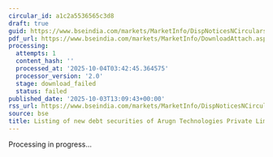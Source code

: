 ```yaml
---
circular_id: a1c2a5536565c3d8
draft: true
guid: https://www.bseindia.com/markets/MarketInfo/DispNoticesNCirculars.aspx?Noticeid={C97164E1-0DD8-4819-917A-BA402B690564}&noticeno=20251003-41&dt=10/03/2025&icount=41&totcount=73&flag=0
pdf_url: https://www.bseindia.com/markets/MarketInfo/DownloadAttach.aspx?id=20251003-41&attachedId=
processing:
  attempts: 1
  content_hash: ''
  processed_at: '2025-10-04T03:42:45.364575'
  processor_version: '2.0'
  stage: download_failed
  status: failed
published_date: '2025-10-03T13:09:43+00:00'
rss_url: https://www.bseindia.com/markets/MarketInfo/DispNoticesNCirculars.aspx?Noticeid={C97164E1-0DD8-4819-917A-BA402B690564}&noticeno=20251003-41&dt=10/03/2025&icount=41&totcount=73&flag=0
source: bse
title: Listing of new debt securities of Arugn Technologies Private Limited
---
```


Processing in progress...
